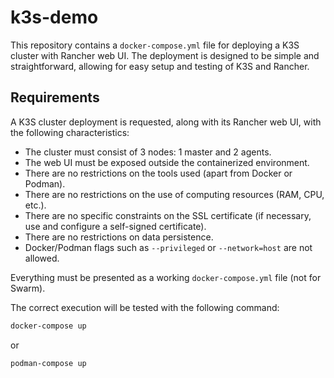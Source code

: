 # k3s-demo

This repository contains a `docker-compose.yml` file for deploying a K3S cluster with Rancher web UI. The deployment is designed to be simple and straightforward, allowing for easy setup and testing of K3S and Rancher.

## Requirements

A K3S cluster deployment is requested, along with its Rancher web UI, with the following characteristics:

- The cluster must consist of 3 nodes: 1 master and 2 agents.
- The web UI must be exposed outside the containerized environment.
- There are no restrictions on the tools used (apart from Docker or Podman).
- There are no restrictions on the use of computing resources (RAM, CPU, etc.).
- There are no specific constraints on the SSL certificate (if necessary, use and configure a self-signed certificate).
- There are no restrictions on data persistence.
- Docker/Podman flags such as `--privileged` or `--network=host` are not allowed.

Everything must be presented as a working `docker-compose.yml` file (not for Swarm).

The correct execution will be tested with the following command:

```bash
docker-compose up
```

or

```bash
podman-compose up
```
